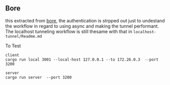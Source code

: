 ## Bore

this extracted from [bore](https://github.com/ekzhang/bore), the authentication is strpped out just to undestand the workflow in regard to
using async and making the tunnel performant. The localhost tunneling workflow is still thesame with that in `localhost-tunnel/Readme.md`

To Test

```
client
cargo run local 3001 --local-host 127.0.0.1 --to 172.26.0.3  --port 3200

server
cargo run server  --port 3200
```
